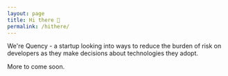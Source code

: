 ```yaml
---
layout: page
title: Hi there 👋
permalink: /hithere/
---
```


We're Quency - a startup looking into ways to reduce the burden of risk on developers as they make decisions about technologies they adopt.

More to come soon.
